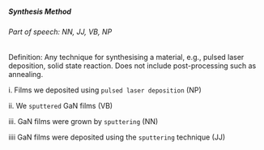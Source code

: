 ##### Synthesis Method

###### Part of speech: NN, JJ, VB, NP

Definition: Any technique for synthesising a material, e.g., pulsed laser deposition, solid state reaction. Does not include post-processing such as annealing.

i. Films we deposited using `pulsed laser deposition` (NP)

ii. We `sputtered` GaN films (VB)

iii. GaN films were grown by `sputtering` (NN)

iiii GaN films were deposited using the `sputtering` technique (JJ)